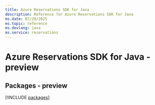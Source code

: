 ```yaml
---
title: Azure Reservations SDK for Java
description: Reference for Azure Reservations SDK for Java
ms.date: 07/29/2025
ms.topic: reference
ms.devlang: java
ms.service: reservations
---
```

# Azure Reservations SDK for Java - preview
## Packages - preview
[!INCLUDE [packages](reservations-index.md)]